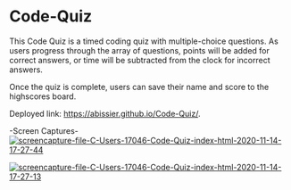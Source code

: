 # Code-Quiz

This Code Quiz is a timed coding quiz with multiple-choice questions. As users progress through the array of questions, points will be added for correct answers, or time will be subtracted from the clock for incorrect answers. 

Once the quiz is complete, users can save their name and score to the highscores board. 

Deployed link: https://abissier.github.io/Code-Quiz/.

-Screen Captures-
<a href="https://ibb.co/n8wH74c">
<img src="https://i.ibb.co/cXyG6RF/screencapture-file-C-Users-17046-Code-Quiz-index-html-2020-11-14-17-27-44.png" alt="screencapture-file-C-Users-17046-Code-Quiz-index-html-2020-11-14-17-27-44" border="0">
</a>

<a href="https://ibb.co/Kbbt1n6">
<img src="https://i.ibb.co/CmmjrLB/screencapture-file-C-Users-17046-Code-Quiz-index-html-2020-11-14-17-27-13.png" alt="screencapture-file-C-Users-17046-Code-Quiz-index-html-2020-11-14-17-27-13" border="0">
</a>